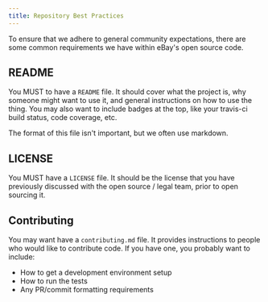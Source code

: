 ```yaml
---
title: Repository Best Practices
---
```


To ensure that we adhere to general community expectations, there are some common requirements we have within eBay's open source code.

## README

You MUST to have a `README` file. It should cover what the project is, why someone might want to use it, and general instructions on how to use the thing. You may also want to include badges at the top, like your travis-ci build status, code coverage, etc.

The format of this file isn't important, but we often use markdown.

## LICENSE

You MUST have a `LICENSE` file. It should be the license that you have previously discussed with the open source / legal team, prior to open sourcing it.

## Contributing

You may want have a `contributing.md` file. It provides instructions to people who would like to contribute code. If you have one, you probably want to include:
- How to get a development environment setup
- How to run the tests
- Any PR/commit formatting requirements
